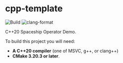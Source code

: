 # cpp-template

![Build](https://github.com/dholmes215/hello-spaceship/actions/workflows/build.yml/badge.svg) ![clang-format](https://github.com/dholmes215/hello-spaceship/actions/workflows/clang-format.yml/badge.svg)

C++20 Spaceship Operator Demo.

To build this project you will need:

* **A C++20 compiler** (one of MSVC, g++, or clang++)
* **CMake 3.20.3 or later**.
